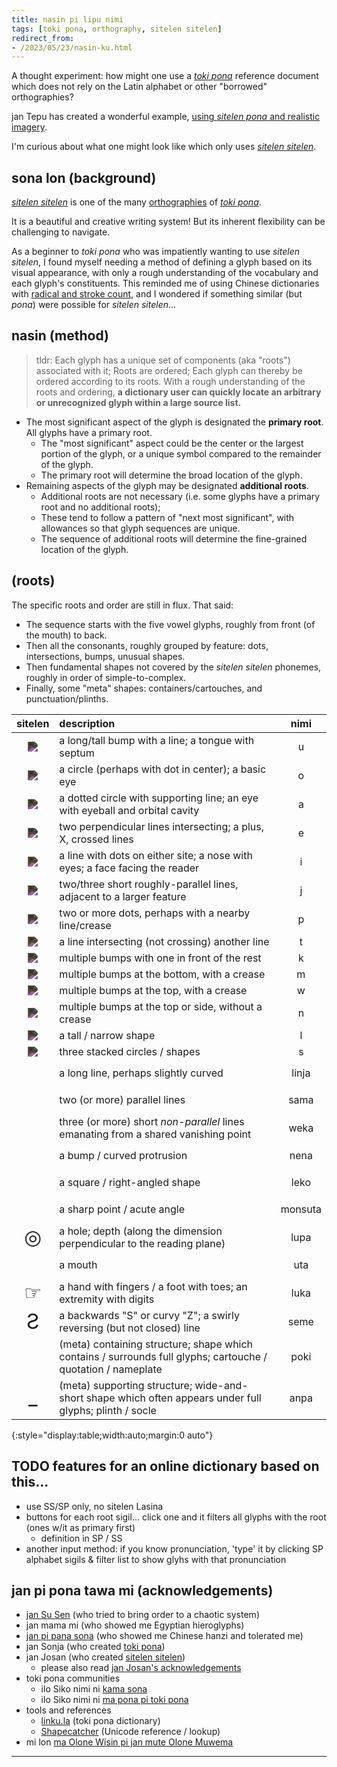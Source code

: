 ```yaml
---
title: nasin pi lipu nimi
tags: [toki pona, orthography, sitelen sitelen]
redirect_from:
- /2023/05/23/nasin-ku.html
---
```


A thought experiment: how might one use a _[toki pona]_ reference document which does not rely on the Latin alphabet or other "borrowed" orthographies?

jan Tepu has created a wonderful example, [using _sitelen pona_ and realistic imagery](https://davidar.github.io/tp/kama-sona).

I'm curious about what one might look like which only uses _[sitelen sitelen]_.


## sona lon (background)

_[sitelen sitelen]_ is one of the many [orthographies](https://sona.pona.la/wiki/Writing_systems) of _[toki pona]_.

It is a beautiful and creative writing system!
But its inherent flexibility can be challenging to navigate.

As a beginner to _toki pona_ who was impatiently wanting to use _sitelen sitelen_, I found myself needing a method of defining a glyph based on its visual appearance, with only a rough understanding of the vocabulary and each glyph's constituents. This reminded me of using Chinese dictionaries with [radical and stroke count](https://en.wikipedia.org/wiki/Radical_(Chinese_characters)), and I wondered if something similar (but _pona_) were possible for _sitelen sitelen_...


## nasin (method)

> tldr: Each glyph has a unique set of components (aka "roots") associated with it; Roots are ordered; Each glyph can thereby be ordered according to its roots. With a rough understanding of the roots and ordering, **a dictionary user can quickly locate an arbitrary or unrecognized glyph within a large source list.**

* The most significant aspect of the glyph is designated the **primary root**. All glyphs have a primary root.
  * The "most significant" aspect could be the center or the largest portion of the glyph, or a unique symbol compared to the remainder of the glyph.
  * The primary root will determine the broad location of the glyph.
* Remaining aspects of the glyph may be designated **additional roots**.
  * Additional roots are not necessary (i.e. some glyphs have a primary root and no additional roots); 
  * These tend to follow a pattern of "next most significant", with allowances so that glyph sequences are unique.
  * The sequence of additional roots will determine the fine-grained location of the glyph.


## (roots)

The specific roots and order are still in flux. That said:
* The sequence starts with the five vowel glyphs, roughly from front (of the mouth) to back.
* Then all the consonants, roughly grouped by feature: dots, intersections, bumps, unusual shapes.
* Then fundamental shapes not covered by the _sitelen sitelen_ phonemes, roughly in order of simple-to-complex.
* Finally, some "meta" shapes: containers/cartouches, and punctuation/plinths.

| sitelen | description | nimi |
|:-:|:-|:-:|
| <img src="https://jonathangabel.com/images/t47_tokipona/kalalili/t47_kalalili_xu.jpg" class="sitelen" /> | a long/tall bump with a line; a tongue with septum                           | u
| <img src="https://jonathangabel.com/images/t47_tokipona/kalalili/t47_kalalili_xo.jpg" class="sitelen" /> | a circle (perhaps with dot in center); a basic eye                           | o
| <img src="https://jonathangabel.com/images/t47_tokipona/kalalili/t47_kalalili_xa.jpg" class="sitelen" /> | a dotted circle with supporting line; an eye with eyeball and orbital cavity | a
| <img src="https://jonathangabel.com/images/t47_tokipona/kalalili/t47_kalalili_xe.jpg" class="sitelen" /> | two perpendicular lines intersecting; a plus, X, crossed lines               | e
| <img src="https://jonathangabel.com/images/t47_tokipona/kalalili/t47_kalalili_xi.jpg" class="sitelen" /> | a line with dots on either site; a nose with eyes; a face facing the reader  | i
| <img src="https://jonathangabel.com/images/t47_tokipona/kalalili/t47_kalalili_xj.jpg" class="sitelen" /> | two/three short roughly-parallel lines, adjacent to a larger feature         | j
| <img src="https://jonathangabel.com/images/t47_tokipona/kalalili/t47_kalalili_xp.jpg" class="sitelen" /> | two or more dots, perhaps with a nearby line/crease                          | p
| <img src="https://jonathangabel.com/images/t47_tokipona/kalalili/t47_kalalili_xt.jpg" class="sitelen" /> | a line intersecting (not crossing) another line                              | t
| <img src="https://jonathangabel.com/images/t47_tokipona/kalalili/t47_kalalili_xk.jpg" class="sitelen" /> | multiple bumps with one in front of the rest                                 | k
| <img src="https://jonathangabel.com/images/t47_tokipona/kalalili/t47_kalalili_xm.jpg" class="sitelen" /> | multiple bumps at the bottom, with a crease                                  | m
| <img src="https://jonathangabel.com/images/t47_tokipona/kalalili/t47_kalalili_xw.jpg" class="sitelen" /> | multiple bumps at the top, with a crease                                     | w
| <img src="https://jonathangabel.com/images/t47_tokipona/kalalili/t47_kalalili_xn.jpg" class="sitelen" /> | multiple bumps at the top or side, without a crease                          | n
| <img src="https://jonathangabel.com/images/t47_tokipona/kalalili/t47_kalalili_xl.jpg" class="sitelen" /> | a tall / narrow shape                                                        | l
| <img src="https://jonathangabel.com/images/t47_tokipona/kalalili/t47_kalalili_xs.jpg" class="sitelen" /> | three stacked circles / shapes                                               | s
|    <span class="spp"></span> | a long line, perhaps slightly curved                                                                         | linja
|    <span class="spp"></span> | two (or more) parallel lines                                                                                 | sama
|    <span class="spp"></span> | three (or more) short _non-parallel_ lines emanating from a shared vanishing point                           | weka
|    <span class="spp"></span> | a bump / curved protrusion                                                                                   | nena
|    <span class="spp"></span> | a square / right-angled shape                                                                                | leko
|    <span class="spp"></span> | a sharp point / acute angle                                                                                  | monsuta
| <span class="juniko">◎</span> | a hole; depth (along the dimension perpendicular to the reading plane)                                       | lupa
|    <span class="spp"></span> | a mouth                                                                                                      | uta
| <span class="juniko">☞</span> | a hand with fingers / a foot with toes; an extremity with digits                                             | luka
| <span class="juniko">Ƨ</span> | a backwards "S" or curvy "Z"; a swirly reversing (but not closed) line                                       | seme
|    <span class="spp"></span> | (meta) containing structure; shape which contains / surrounds full glyphs; cartouche / quotation / nameplate | poki
| <span class="juniko">\_</span>| (meta) supporting structure; wide-and-short shape which often appears under full glyphs; plinth / socle      | anpa
{:style="display:table;width:auto;margin:0 auto"}


## TODO features for an online dictionary based on this...

* use SS/SP only, no sitelen Lasina
* buttons for each root sigil... click one and it filters all glyphs with the root (ones w/it as primary first)
  * definition in SP / SS
* another input method: if you know pronunciation, 'type' it by clicking SP alphabet sigils & filter list to show glyhs with that pronunciation


## jan pi pona tawa mi (acknowledgements)

* [jan Su Sen](https://en.wikipedia.org//wiki/Xu_Shen) (who tried to bring order to a chaotic system)
* jan mama mi (who showed me Egyptian hieroglyphs)
* [jan pi pana sona](https://oberlin.edu) (who showed me Chinese hanzi and tolerated me)
* jan Sonja (who created [toki pona])
* jan Josan (who created [sitelen sitelen])
  * please also read [jan Josan's acknowledgements](https://jonathangabel.com/toki-pona/acknowledgements/)
* toki pona communities
  * ilo Siko nimi ni [kama sona](https://discord.gg/XCfMszsf54)
  * ilo Siko nimi ni [ma pona pi toki pona](https://discord.gg/mapona)
* tools and references
  * [linku.la](https://linku.la) (toki pona dictionary)
  * [Shapecatcher](https://shapecatcher.com) (Unicode reference / lookup)
* mi lon [ma Olone Wisin pi jan mute Olone Muwema](https://cejce.berkeley.edu/ohloneland)



-------

[sitelen sitelen]: https://jonathangabel.com/toki-pona/
[toki pona]: https://tokipona.org
[sitelen pona]: http://tokipona.net/tp/janpije/hieroglyphs.php
[sitelen sitelen kule]: https://jonathangabel.com/toki-pona/colors/
[sitelen telo]: https://imgur.com/a/A30SGum

<style>
  @font-face { 
    font-family: 'sitelen pona pona';
    src: url('https://jackhumbert.github.io/sitelen-pona-pona/fonts/sitelen-pona-pona.otf');
    font-weight: 400;
  }
  .spp {
    font: 2em 'sitelen pona pona';
  }
  .sitelen {
    max-width: 3em;
    filter: invert(83%);
  }
  .juniko {
    font-size: 2em;
  }
</style>
